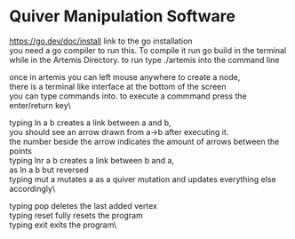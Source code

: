 # Quiver Manipulation Software
https://go.dev/doc/install link to the go installation\
you need a go compiler to run this. To compile it run go build in the terminal while in the Artemis Directory. to run type ./artemis into the command line

once in artemis you can left mouse anywhere to create a node, \
there is a terminal like interface at the bottom of the screen \
you can type commands into. to execute a commmand press the enter/return key\

typing ln a b creates a link between a and b, \
    you should see an arrow drawn from a->b after executing it. \
    the number beside the arrow indicates the amount of arrows between the points\
typing lnr a b creates a link between b and a, \
    as ln a b but reversed\
typing mut a mutates a as a quiver mutation and updates everything else accordingly\

typing pop deletes the last added vertex\
typing reset fully resets the program\
typing exit exits the program\

